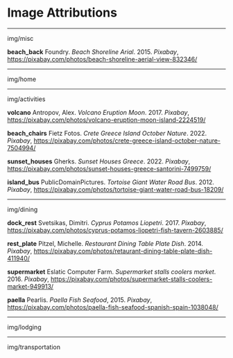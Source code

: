 # Image Attributions

---

img/misc

**beach_back**
Foundry. *Beach Shoreline Arial*. 2015. *Pixabay*, https://pixabay.com/photos/beach-shoreline-aerial-view-832346/

---

img/home



---

img/activities

**volcano**
Antropov, Alex. *Volcano Eruption Moon*. 2017. *Pixabay*, https://pixabay.com/photos/volcano-eruption-moon-island-2224519/

**beach_chairs**
Fietz Fotos. *Crete Greece Island October Nature*. 2022. *Pixabay*, https://pixabay.com/photos/crete-greece-island-october-nature-7504994/

**sunset_houses**
Gherks. *Sunset Houses Greece*. 2022. *Pixabay*, https://pixabay.com/photos/sunset-houses-greece-santorini-7499759/

**island_bus**
PublicDomainPictures. *Tortoise Giant Water Road Bus*. 2012. *Pixabay*, https://pixabay.com/photos/tortoise-giant-water-road-bus-18209/

---

img/dining

**dock_rest**
Svetsikas, Dimitri. *Cyprus Potamos Liopetri*. 2017. *Pixabay*, https://pixabay.com/photos/cyprus-potamos-liopetri-fish-tavern-2603885/

**rest_plate**
Pitzel, Michelle. *Restaurant Dining Table Plate Dish*. 2014. *Pixabay*, https://pixabay.com/photos/retaurant-dining-table-plate-dish-411940/

**supermarket**
Eslatic Computer Farm. *Supermarket stalls coolers market*. 2016. *Pixabay*, https://pixabay.com/photos/supermarket-stalls-coolers-market-949913/

**paella**
Pearlis. *Paella Fish Seafood*, 2015. *Pixabay*, https://pixabay.com/photos/paella-fish-seafood-spanish-spain-1038048/

---

img/lodging



---

img/transportation